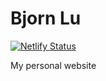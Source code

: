 # Bjorn Lu

[![Netlify Status](https://api.netlify.com/api/v1/badges/edde3832-f023-40b6-b17a-d95b4c897efe/deploy-status)](https://app.netlify.com/sites/bjornlu/deploys)

My personal website
